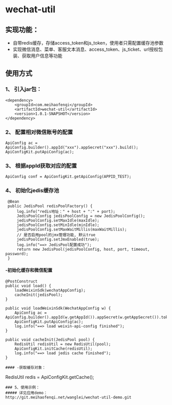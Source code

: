 # wechat-util

## 实现功能：
- 自带redis缓存，存储access_token和js_token，使用者只需配置缓存池参数
- 实现微信消息、菜单、客服文本消息、access_token、js_ticket、url授权包装、获取用户信息等功能

## 使用方式
### 1、 引入jar包：
```
<dependency>
    <groupId>com.meihaofenqi</groupId>
    <artifactId>wechat-util</artifactId>
    <version>1.0.1-SNAPSHOT</version>
</dependency>
```
### 2、 配置相对微信账号的配置
```
ApiConfig ac = ApiConfig.builder().appId("xxx").appSecret("xxx").build();
ApiConfigKit.putApiConfig(ac);
```
### 3、 根据appId获取对应的配置
```
ApiConfig conf = ApiConfigKit.getApiConfig(APPID_TEST);
```
### 4、 初始化jedis缓存池
```
 @Bean
 public JedisPool redisPoolFactory() {
     log.info("redis地址：" + host + ":" + port);
     JedisPoolConfig jedisPoolConfig = new JedisPoolConfig();
     jedisPoolConfig.setMaxIdle(maxIdle);
     jedisPoolConfig.setMinIdle(minIdle);
     jedisPoolConfig.setMaxWaitMillis(maxWaitMillis);
     // 是否启用pool的jmx管理功能, 默认true
     jedisPoolConfig.setJmxEnabled(true);
     log.info("==> JedisPool配置成功");
     return new JedisPool(jedisPoolConfig, host, port, timeout, password);
 }
```
#### -初始化缓存和微信配置
```
@PostConstruct
public void load() {
    loadWeixinSdk(wechatAppConfig);
    cacheInit(jedisPool);
}

public void loadWeixinSdk(WechatAppConfig w) {
    ApiConfig ac = ApiConfig.builder().appId(w.getAppId()).appSecret(w.getAppSecret()).token(w.getToken()).build();
    ApiConfigKit.putApiConfig(ac);
    log.info("==> load weixin-api-config finished");
}

public void cacheInit(JedisPool pool) {
    RedisUtil redisUtil = new RedisUtil(pool);
    ApiConfigKit.initCache(redisUtil);
    log.info("==> load jedis cache finished");
}
```

 ```
#### -获取缓存对象：
```
RedisUtil redis = ApiConfigKit.getCache();
```
### 5、使用示例：
##### 详见应用demo：
http://git.meihaofenqi.net/wanglei/wechat-util-demo.git

